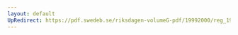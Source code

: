 ```yaml
---
layout: default
UpRedirect: https://pdf.swedeb.se/riksdagen-volumeG-pdf/19992000/reg_19992000/reg_19992000_0436.pdf
---
```

